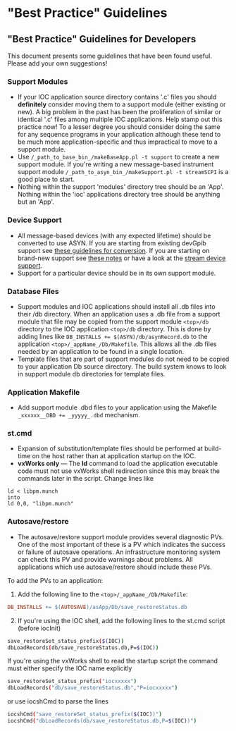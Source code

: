 # "Best Practice" Guidelines

## "Best Practice" Guidelines for Developers

This document presents some guidelines that have been found useful. Please add your own suggestions!

### Support Modules

*   If your IOC application source directory contains '.c' files you should **definitely** consider moving them to a support module (either existing or new). A big problem in the past has been the proliferation of similar or identical '.c' files among multiple IOC applications. Help stamp out this practice now! To a lesser degree you should consider doing the same for any sequence programs in your application although these tend to be much more application-specific and thus impractical to move to a support module.
*   Use `/_path_to_base_bin_/makeBaseApp.pl -t support` to create a new support module. If you're writing a new message-based instrument support module `/_path_to_asyn_bin_/makeSupport.pl -t streamSCPI` is a good place to start.
*   Nothing within the support 'modules' directory tree should be an 'App'. Nothing within the 'ioc' applications directory tree should be anything but an 'App'.

### Device Support

*   All message-based devices (with any expected lifetime) should be converted to use ASYN. If you are starting from existing devGpib support see [these guidelines for conversion](https://epics.anl.gov/modules/soft/asyn/R4-10/gpibCoreConversion/conversionNotes.html). If you are starting on brand-new support see [these notes](https://epics.anl.gov/modules/soft/asyn/R4-10/HowToDoSerial/tutorial.html) or have a look at the [stream device support](http://epics.web.psi.ch/software/streamdevice/).
*   Support for a particular device should be in its own support module.

### Database Files

*   Support modules and IOC applications should install all .db files into their <top>/db directory. When an application uses a .db file from a support module that file may be copied from the support module `<top>/db` directory to the IOC application `<top>/db` directory. This is done by adding lines like `DB_INSTALLS += $(ASYN)/db/asynRecord.db` to the application `<top>/_appName_/Db/Makefile`. This allows all the .db files needed by an application to be found in a single location.
*   Template files that are part of support modules do not need to be copied to your application Db source directory. The build system knows to look in support module db directories for template files.

### Application Makefile

*   Add support module .dbd files to your application using the Makefile `_xxxxxx__DBD += _yyyyy_.dbd` mechanism.

### st.cmd

*   Expansion of substitution/template files should be performed at build-time on the host rather than at application startup on the IOC.
*   **vxWorks only** — The **ld** command to load the application executable code must not use vxWorks shell redirection since this may break the commands later in the script. Change lines like

``` console
ld < libpm.munch  
into  
ld 0,0, "libpm.munch"
```

### Autosave/restore

*   The autosave/restore support module provides several diagnostic PVs. One of the most important of these is a PV which indicates the success or failure of autosave operations. An infrastructure monitoring system can check this PV and provide warnings about problems. All applications which use autosave/restore should include these PVs.

To add the PVs to an application:

1.  Add the following line to the `<top>/_appName_/Db/Makefile`:
``` makefile
DB_INSTALLS += $(AUTOSAVE)/asApp/Db/save_restoreStatus.db
```
2.  If you're using the IOC shell, add the following lines to the st.cmd script (before iocInit)
``` bash
save_restoreSet_status_prefix($(IOC))  
dbLoadRecords(db/save_restoreStatus.db,P=$(IOC))  
```
If you're using the vxWorks shell to read the startup script the command must either specify the IOC name explicitly
``` bash
save_restoreSet_status_prefix("iocxxxxx")  
dbLoadRecords("db/save_restoreStatus.db","P=iocxxxxx")

```
or use iocshCmd to parse the lines
``` bash
iocshCmd("save_restoreSet_status_prefix($(IOC))")
iocshCmd("dbLoadRecords(db/save_restoreStatus.db,P=$(IOC))")
```

